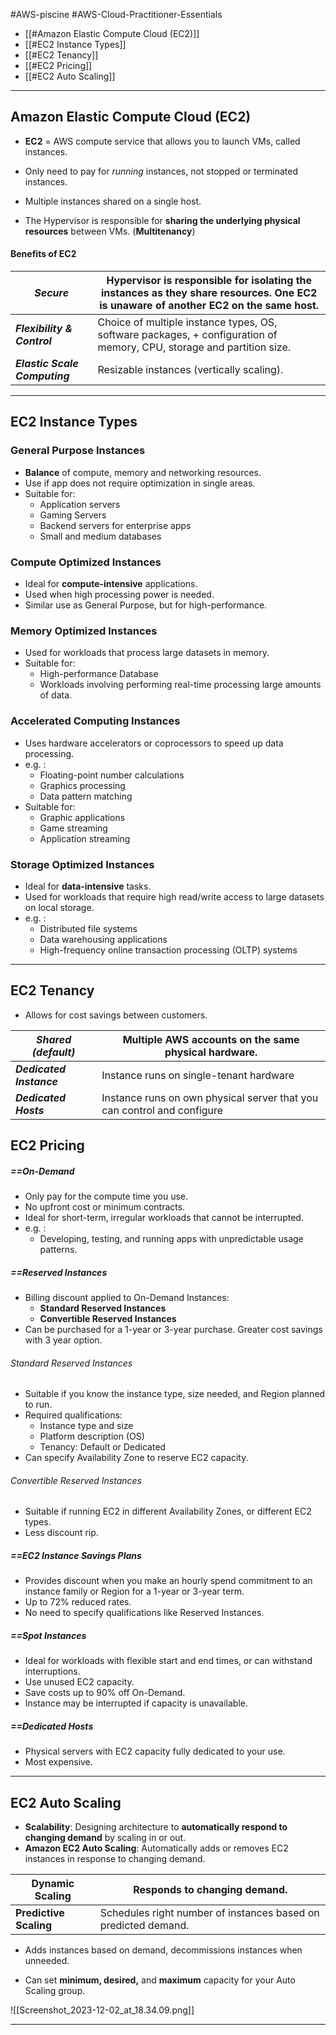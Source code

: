 #AWS-piscine #AWS-Cloud-Practitioner-Essentials

- [[#Amazon Elastic Compute Cloud (EC2)]]
- [[#EC2 Instance Types]]
- [[#EC2 Tenancy]]
- [[#EC2 Pricing]]
- [[#EC2 Auto Scaling]]

-----------
## Amazon Elastic Compute Cloud (EC2)

- **EC2** = AWS compute service that allows you to launch VMs, called instances.
- Only need to pay for *running* instances, not stopped or terminated instances.

- Multiple instances shared on a single host.
- The Hypervisor is responsible for **sharing the underlying physical resources** between VMs. 
	(**Multitenancy**)
#### Benefits of EC2

| ***Secure*** | Hypervisor is responsible for isolating the instances as they share resources. One EC2 is unaware of another EC2 on the same host. |
|--|--|
| ***Flexibility & Control*** | Choice of multiple instance types, OS, software packages, + configuration of memory, CPU, storage and partition size. |
| ***Elastic Scale Computing*** | Resizable instances (vertically scaling). |

------------------
## EC2 Instance Types

### General Purpose Instances
- **Balance** of compute, memory and networking resources.
- Use if app does not require optimization in single areas.
- Suitable for:
	- Application servers
	- Gaming Servers
	- Backend servers for enterprise apps
	- Small and medium databases
### Compute Optimized Instances
- Ideal for **compute-intensive** applications.
- Used when high processing power is needed.
- Similar use as General Purpose, but for high-performance.
### Memory Optimized Instances
- Used for workloads that process large datasets in memory.
- Suitable for:
	- High-performance Database
	- Workloads involving performing real-time processing large amounts of data.
### Accelerated Computing Instances
- Uses hardware accelerators or coprocessors to speed up data processing.
- e.g. :
	- Floating-point number calculations
	- Graphics processing
	- Data pattern matching
- Suitable for:
	- Graphic applications
	- Game streaming
	- Application streaming
### Storage Optimized Instances
- Ideal for **data-intensive** tasks.
- Used for workloads that require high read/write access to large datasets on local storage.
- e.g. :
	- Distributed file systems
	- Data warehousing applications
	- High-frequency online transaction processing (OLTP) systems

-------------
## EC2 Tenancy
- Allows for cost savings between customers.

| ***Shared (default)*** | Multiple AWS accounts on the same physical hardware. |
|--|--|
| ***Dedicated Instance*** | Instance runs on single-tenant hardware |
| ***Dedicated Hosts***| Instance runs on own physical server that you can control and configure |
## EC2 Pricing
##### ==On-Demand
- Only pay for the compute time you use.
- No upfront cost or minimum contracts.
- Ideal for short-term, irregular workloads that cannot be interrupted.
- e.g. :
	- Developing, testing, and running apps with unpredictable usage patterns.

##### ==Reserved Instances
- Billing discount applied to On-Demand Instances:
	- **Standard Reserved Instances**
	- **Convertible Reserved Instances**
- Can be purchased for a 1-year or 3-year purchase. Greater cost savings with 3 year option.
###### Standard Reserved Instances
- Suitable if you know the instance type, size needed, and Region planned to run.
- Required qualifications:
	- Instance type and size
	- Platform description (OS)
	- Tenancy: Default or Dedicated
- Can specify Availability Zone to reserve EC2 capacity.
###### Convertible Reserved Instances
- Suitable if running EC2 in different Availability Zones, or different EC2 types.
- Less discount rip.

##### ==EC2 Instance Savings Plans
- Provides discount when you make an hourly spend commitment to an instance family or Region for a 1-year or 3-year term.
- Up to 72% reduced rates.
- No need to specify qualifications like Reserved Instances.
##### ==Spot  Instances
- Ideal for workloads with flexible start and end times, or can withstand interruptions.
- Use unused EC2 capacity.
- Save costs up to 90% off On-Demand.
- Instance may be interrupted if capacity is unavailable.
##### ==Dedicated Hosts
- Physical servers with EC2 capacity fully dedicated to your use.
- Most expensive.
-------
## EC2 Auto Scaling
- **Scalability**: Designing architecture to **automatically respond to changing demand** by scaling in or out.
- **Amazon EC2 Auto Scaling**: Automatically adds or removes EC2 instances in response to changing demand.

| **Dynamic Scaling** | Responds to changing demand.|
|--|--|
| **Predictive Scaling** | Schedules right number of instances based on predicted demand.|

- Adds instances based on demand, decommissions instances when unneeded.

- Can set **minimum, desired,** and **maximum** capacity for your Auto Scaling group.

![[Screenshot_2023-12-02_at_18.34.09.png]]

--------
